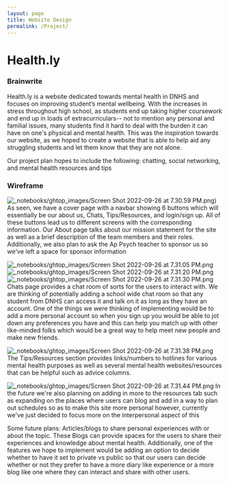 ```yaml
---
layout: page
title: Website Design
permalink: /Project/
---
```

# Health.ly

### Brainwrite

Health.ly is a website dedicated towards mental health in DNHS and focuses on improving student’s mental wellbeing. With the increases in stress throughout high school, as students end up taking higher coursework and end up in loads of extracurriculars-- not to mention any personal and familial issues, many students find it hard to deal with the burden it can have on one's physical and mental health. This was the inspiration towards our website, as we hoped to create a website that is able to help aid any struggling students and let them know that they are not alone. 

Our project plan hopes to include the following: chatting, social networking, and mental health resources and tips

### Wireframe
![_notebooks/ghtop_images/Screen Shot 2022-09-26 at 7.30.59 PM.png]())
As seen, we have a cover page with a navbar showing 6 buttons which will essentially be our about us, Chats, Tips/Resources, and login/sign up. All of these buttons lead us to different screens with the corresponding information. 
Our About page talks about our mission statement for the site as well as a brief description of the team members and their roles. Additionally, we also plan to ask the Ap Psych teacher to sponsor us so we've left a space for sponsor information

![_notebooks/ghtop_images/Screen Shot 2022-09-26 at 7.31.05 PM.png]()
![_notebooks/ghtop_images/Screen Shot 2022-09-26 at 7.31.20 PM.png]()
![_notebooks/ghtop_images/Screen Shot 2022-09-26 at 7.31.30 PM.png]()
Chats page provides a chat room of sorts for the users to interact with. We are thinking of potentially adding a school wide chat room so that any student from DNHS can access it and talk on it as long as they have an account. One of the things we were thinking of implementing would be to add a more personal account so when you sign up you would be able to jot down any preferences you have and this can help you match up with other like-minded folks which would be a great way to help meet new people and make new friends.

![_notebooks/ghtop_images/Screen Shot 2022-09-26 at 7.31.38 PM.png]()
The Tips/Resources section provides links/numbers to hotlines for various mental health purposes as well as several mental health websites/resources that can be helpful such as advice columns.

![_notebooks/ghtop_images/Screen Shot 2022-09-26 at 7.31.44 PM.png]()
In the future we're also planning on adding in more to the resources tab such as expanding on the places where users can blog and add in a way to plan out schedules so as to make this site more personal however, currently we've just decided to focus more on the interpersonal aspect of this 

Some future plans: Articles/blogs to share personal experiences with or about the topic. These Blogs can provide spaces for the users to share their experiences and knowledge about mental health. Additionally, one of the features we hope to implement would be adding an option to decide whether to have it set to private vs public so that our users can decide whether or not they prefer to have a more diary like experience or a more blog like one where they can interact and share with other users.